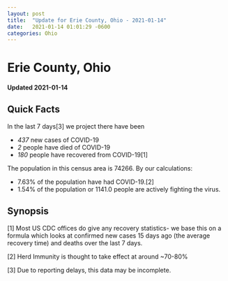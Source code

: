```yaml
---
layout: post
title:  "Update for Erie County, Ohio - 2021-01-14"
date:   2021-01-14 01:01:29 -0600
categories: Ohio
---
```


# Erie County, Ohio
#### Updated 2021-01-14

## Quick Facts

In the last 7 days[3] we project there have been
- *437* new cases of COVID-19
- *2* people have died of COVID-19
- *180* people have recovered from COVID-19[1]

The population in this census area is 74266. By our calculations:
- 7.63% of the population have had COVID-19.[2]
- 1.54% of the population or 1141.0 people are actively fighting the virus.

## Synopsis




[1] Most US CDC offices do give any recovery statistics- we base this on a formula which looks at confirmed new cases
15 days ago (the average recovery time) and deaths over the last 7 days.

[2] Herd Immunity is thought to take effect at around ~70-80%

[3] Due to reporting delays, this data may be incomplete.
 
    